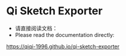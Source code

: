 # Qi Sketch Exporter

* 请直接阅读文档：
* Please read the documentation directly: 

https://qiqi-1996.github.io/qi-sketch-exporter